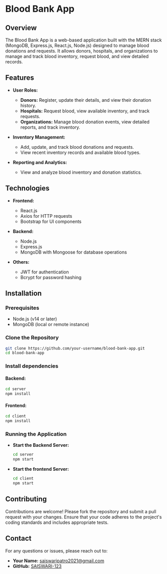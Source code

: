 # Blood Bank App

## Overview

The Blood Bank App is a web-based application built with the MERN stack (MongoDB, Express.js, React.js, Node.js) designed to manage blood donations and requests. It allows donors, hospitals, and organizations to manage and track blood inventory, request blood, and view detailed records.

## Features

- **User Roles:**
  - **Donors:** Register, update their details, and view their donation history.
  - **Hospitals:** Request blood, view available inventory, and track requests.
  - **Organizations:** Manage blood donation events, view detailed reports, and track inventory.

- **Inventory Management:** 
  - Add, update, and track blood donations and requests.
  - View recent inventory records and available blood types.

- **Reporting and Analytics:** 
  - View and analyze blood inventory and donation statistics.
    
## Technologies

- **Frontend:**
  - React.js
  - Axios for HTTP requests
  - Bootstrap for UI components

- **Backend:**
  - Node.js
  - Express.js
  - MongoDB with Mongoose for database operations

- **Others:**
  - JWT for authentication
  - Bcrypt for password hashing

## Installation

### Prerequisites

- Node.js (v14 or later)
- MongoDB (local or remote instance)

### Clone the Repository

```bash
git clone https://github.com/your-username/blood-bank-app.git
cd blood-bank-app
```
### Install dependencies

#### Backend:
```bash
cd server
npm install
```
#### Frontend:
```bash
cd client
npm install
```
### Running the Application

- **Start the Backend Server:**

  ```bash
  cd server
  npm start
  ```
- **Start the frontend Server:**

   ```bash
   cd client
   npm start
   ```
## Contributing

Contributions are welcome! Please fork the repository and submit a pull request with your changes. Ensure that your code adheres to the project's coding standards and includes appropriate tests.

## Contact

For any questions or issues, please reach out to:

- **Your Name:** saiswaripatro2021@gmail.com
- **GitHub:** [SAISWARI-123](https://github.com/SAISWARI-123)
